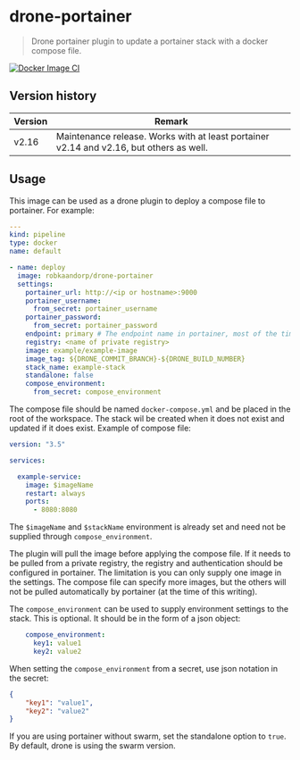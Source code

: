 # drone-portainer

> Drone portainer plugin to update a portainer stack with a docker compose file.

[![Docker Image CI](https://github.com/robkaandorp/drone-portainer/actions/workflows/docker-image.yml/badge.svg)](https://github.com/robkaandorp/drone-portainer/actions/workflows/docker-image.yml)

## Version history

| Version | Remark                                                                                  |
| ------- | --------------------------------------------------------------------------------------- |
| v2.16   | Maintenance release. Works with at least portainer v2.14 and v2.16, but others as well. |

## Usage

This image can be used as a drone plugin to deploy a compose file to portainer. For example:

``` yaml
---
kind: pipeline
type: docker
name: default

- name: deploy
  image: robkaandorp/drone-portainer
  settings:
    portainer_url: http://<ip or hostname>:9000
    portainer_username:
      from_secret: portainer_username
    portainer_password:
      from_secret: portainer_password
    endpoint: primary # The endpoint name in portainer, most of the time this is 'primary' or 'local'.
    registry: <name of private registry>
    image: example/example-image
    image_tag: ${DRONE_COMMIT_BRANCH}-${DRONE_BUILD_NUMBER}
    stack_name: example-stack
    standalone: false
    compose_environment:
      from_secret: compose_environment
```

The compose file should be named `docker-compose.yml` and be placed in the root of the workspace.
The stack wil be created when it does not exist and updated if it does exist. Example of compose file:

``` yaml
version: "3.5"

services:

  example-service:
    image: $imageName
    restart: always
    ports:
      - 8080:8080
```

The `$imageName` and `$stackName` environment is already set and need not be supplied through `compose_environment`.

The plugin will pull the image before applying the compose file. If it needs to be pulled from a private
registry, the registry and authentication should be configured in portainer. The limitation is you can only 
supply one image in the settings. The compose file can specify more images, but the others will not be pulled
automatically by portainer (at the time of this writing).

The `compose_environment` can be used to supply environment settings to the stack. This is optional. It should be in
the form of a json object:

``` yaml
    compose_environment:
      key1: value1
      key2: value2
```

When setting the `compose_environment` from a secret, use json notation in the secret:

``` json
{
    "key1": "value1",
    "key2": "value2"
}
```

If you are using portainer without swarm, set the standalone option to `true`. By default, drone is using the swarm version.
